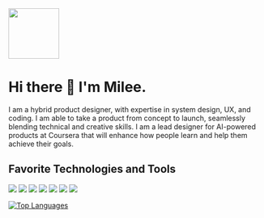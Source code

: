 <span background="white" padding="4px">
<img width="100px" src="https://milee-0421.s3-us-west-1.amazonaws.com/static/img/projects/icon-m.svg">
</span>

# Hi there :wave: I'm Milee.
I am a hybrid product designer, with expertise in system design, UX, and coding. I am able to take a product from concept to launch, seamlessly blending technical and creative skills. I am a lead designer for AI-powered products at Coursera that will enhance how people learn and help them achieve their goals.

## Favorite Technologies and Tools
![](https://img.shields.io/badge/Code-JavaScript-informational?style=flat&logo=JavaScript&logoColor=white&color=0F2976)
![](https://img.shields.io/badge/Code-Sass-informational?style=flat&logo=Sass&logoColor=white&color=0F2976)
![](https://img.shields.io/badge/Code-CSS-informational?style=flat&logo=CSS3&logoColor=white&color=0F2976)
![](https://img.shields.io/badge/Code-HTML-informational?style=flat&logo=HTML5&logoColor=white&color=0F2976)
![](https://img.shields.io/badge/Library-ReactJs-informational?style=flat&logo=React&logoColor=white&color=0D464B)
![](https://img.shields.io/badge/Editor-VSCode-informational?style=flat&logo=Visual-Studio-Code&logoColor=white&color=0D464B)
![](https://img.shields.io/badge/Design-Figma-informational?style=flat&logo=Figma&logoColor=white&color=0D464B)

[![Top Languages](https://github-readme-stats.vercel.app/api/top-langs/?username=mileeme&layout=compact)](https://github.com/mileeme/github-readme-stats)


